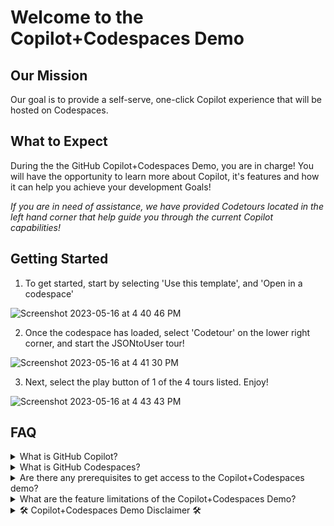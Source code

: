 # Welcome to the Copilot+Codespaces Demo 

## Our Mission
Our goal is to provide a self-serve, one-click Copilot experience that will be hosted on Codespaces.

## What to Expect
During the the GitHub Copilot+Codespaces Demo, you are in charge! You will have the opportunity to learn more about Copilot, it's features and how it can help you achieve your development Goals!

<em>If you are in need of assistance, we have provided Codetours located in the left hand corner that help guide you through the current Copilot capabilities!</em>

## Getting Started
1. To get started, start by selecting 'Use this template', and 'Open in a codespace'

![Screenshot 2023-05-16 at 4 40 46 PM](https://github.com/github/copilot-codespaces-demo/assets/40559511/8a1f4adb-ae0a-4415-a5d4-a49da6780834)


2. Once the codespace has loaded, select 'Codetour' on the lower right corner, and start the JSONtoUser tour!

![Screenshot 2023-05-16 at 4 41 30 PM](https://github.com/github/copilot-codespaces-demo/assets/40559511/8c3d901f-c537-4703-baba-07bfbfe0e728)


3. Next, select the play button of 1 of the 4 tours listed. Enjoy!

![Screenshot 2023-05-16 at 4 43 43 PM](https://github.com/github/copilot-codespaces-demo/assets/40559511/7a30c55b-5e8c-490a-b004-8cc1f015c8ab)

   

## FAQ
<details>
<summary>What is GitHub Copilot?</summary><br>
   
GitHub Copilot is an AI pair programmer that helps you write code faster and with less work. It draws context from comments and code to suggest individual lines and whole functions instantly. GitHub Copilot is powered by Codex, a generative pretrained language model created by OpenAI. It is available as an extension for Visual Studio Code, Visual Studio, Neovim, and the JetBrains suite of integrated development environments (IDEs). Visit here for more information about [GitHub Copilot](https://github.com/features/copilot)
</details>
<details>
<summary>What is GitHub Codespaces?</summary><br>
   
A codespace is a development environment that's hosted in the cloud. You can customize your project for GitHub Codespaces by configuring dev container files to your repository (often known as Configuration-as-Code), which creates a repeatable codespace configuration for all users of your project. 

GitHub Codespaces run on a variety of VM-based compute options hosted by GitHub.com, which you can configure from 2 core machines up to 32 core machines. You can connect to your codespaces from the browser or locally using an IDE like Visual Studio Code or IntelliJ. Visit here for more information about [GitHub Codespaces](https://github.com/features/codespaces)
</details>
<details>
<summary>Are there any prerequisites to get access to the Copilot+Codespaces demo?</summary><br>
   
Template text for Question 3.
</details>
<details>
<summary>What are the feature limitations of the Copilot+Codespaces Demo?</summary><br>

This demo will only showcase current GitHub Copilot capabilities that are intended to help programmers, such as autocompletion suggestions, functions, and the ability to convert code comments into actual lines of code. Any features mentioned for GitHub Copilot X will not be offered in this demo experience. Visit here to signup for the [GitHub Copilot X Waitlists](https://github.com/features/preview).
   
</details>
<details>
<summary>🛠 Copilot+Codespaces Demo Disclaimer 🛠</summary><br>
   
Please note that during the GitHub Copilot+Codespaces demo, the suggestions generated by GitHub Copilot via Codespaces will differ and may not always be the same. This is due to GitHub Copilot being an artificial intelligent tool that generates code suggestions based on the input it receives. Visit here for more information about [GitHub Codespaces](https://github.com/features/codespaces) and [GitHub Copilot](https://github.com/features/copilot)! 



